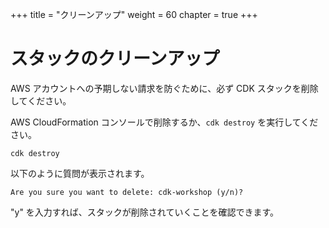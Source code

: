 +++
title = "クリーンアップ"
weight = 60
chapter = true
+++

# スタックのクリーンアップ

AWS アカウントへの予期しない請求を防ぐために、必ず CDK スタックを削除してください。

AWS CloudFormation コンソールで削除するか、`cdk destroy` を実行してください。

```
cdk destroy
```

以下のように質問が表示されます。

```text
Are you sure you want to delete: cdk-workshop (y/n)?
```

"y" を入力すれば、スタックが削除されていくことを確認できます。
